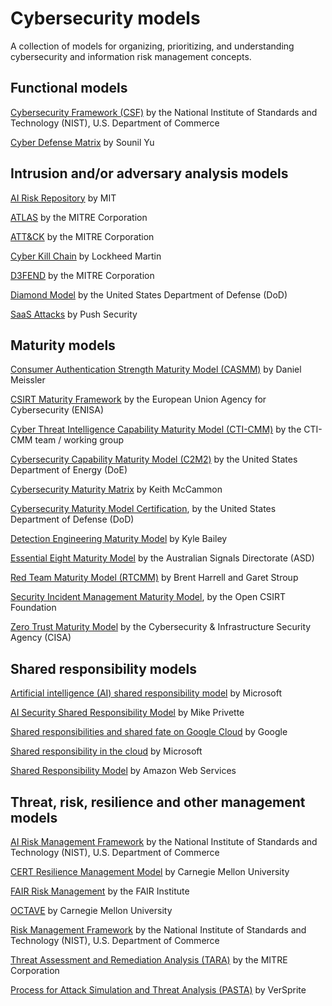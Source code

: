 # Cybersecurity models

A collection of models for organizing, prioritizing, and understanding cybersecurity and information risk management concepts.

## Functional models

[Cybersecurity Framework (CSF)](https://www.nist.gov/cyberframework) by the National Institute of Standards and Technology (NIST), U.S. Department of Commerce

[Cyber Defense Matrix](https://cyberdefensematrix.com/) by Sounil Yu

## Intrusion and/or adversary analysis models

[AI Risk Repository](https://airisk.mit.edu/) by MIT

[ATLAS](https://atlas.mitre.org/) by the MITRE Corporation

[ATT&CK](https://attack.mitre.org/) by the MITRE Corporation

[Cyber Kill Chain](https://www.lockheedmartin.com/en-us/capabilities/cyber/cyber-kill-chain.html) by Lockheed Martin

[D3FEND](https://d3fend.mitre.org/) by the MITRE Corporation 

[Diamond Model](https://apps.dtic.mil/sti/pdfs/ADA586960.pdf) by the United States Department of Defense (DoD)

[SaaS Attacks](https://github.com/pushsecurity/saas-attacks) by Push Security
 
## Maturity models

[Consumer Authentication Strength Maturity Model (CASMM)](https://danielmiessler.com/p/casmm-consumer-authentication-security-maturity-model) by Daniel Meissler 

[CSIRT Maturity Framework](https://www.enisa.europa.eu/topics/incident-response/csirt-capabilities/csirt-maturity) by the European Union Agency for Cybersecurity (ENISA)

[Cyber Threat Intelligence Capability Maturity Model (CTI-CMM)](https://cti-cmm.org/) by the CTI-CMM team / working group

[Cybersecurity Capability Maturity Model (C2M2)](https://www.energy.gov/ceser/cybersecurity-capability-maturity-model-c2m2) by the United States Department of Energy (DoE)

[Cybersecurity Maturity Matrix](https://cybermaturitymatrix.com/) by Keith McCammon

[Cybersecurity Maturity Model Certification](https://dodcio.defense.gov/CMMC/), by the United States Department of Defense (DoD)

[Detection Engineering Maturity Model](https://detectionengineering.io/) by Kyle Bailey

[Essential Eight Maturity Model](https://www.cyber.gov.au/resources-business-and-government/essential-cyber-security/essential-eight/essential-eight-maturity-model) by the Australian Signals Directorate (ASD)

[Red Team Maturity Model (RTCMM)](https://www.redteammaturity.com/) by Brent Harrell and Garet Stroup

[Security Incident Management Maturity Model](https://opencsirt.org/csirt-maturity/sim3-and-references/), by the Open CSIRT Foundation

[Zero Trust Maturity Model](https://www.cisa.gov/zero-trust-maturity-model) by the Cybersecurity & Infrastructure Security Agency (CISA)

## Shared responsibility models

[Artificial intelligence (AI) shared responsibility model](https://learn.microsoft.com/en-us/azure/security/fundamentals/shared-responsibility-ai) by Microsoft

[AI Security Shared Responsibility Model](https://www.returnonsecurity.com/p/ai-security-shared-responsibility-model-navigating-risks-ai-deployment) by Mike Privette

[Shared responsibilities and shared fate on Google Cloud](https://cloud.google.com/architecture/framework/security/shared-responsibility-shared-fate) by Google

[Shared responsibility in the cloud](https://learn.microsoft.com/en-us/azure/security/fundamentals/shared-responsibility) by Microsoft

[Shared Responsibility Model](https://aws.amazon.com/compliance/shared-responsibility-model/) by Amazon Web Services

## Threat, risk, resilience and other management models

[AI Risk Management Framework](https://www.nist.gov/itl/ai-risk-management-framework) by the National Institute of Standards and Technology (NIST), U.S. Department of Commerce

[CERT Resilience Management Model](https://insights.sei.cmu.edu/library/cert-resilience-management-model-cert-rmm-version-12/) by Carnegie Mellon University

[FAIR Risk Management](https://www.fairinstitute.org/fair-risk-management) by the FAIR Institute

[OCTAVE](https://insights.sei.cmu.edu/library/operationally-critical-threat-asset-and-vulnerability-evaluation-octave-framework-version-10/) by Carnegie Mellon University

[Risk Management Framework](https://csrc.nist.gov/projects/risk-management/about-rmf) by the National Institute of Standards and Technology (NIST), U.S. Department of Commerce

[Threat Assessment and Remediation Analysis (TARA)](https://www.mitre.org/news-insights/publication/threat-assessment-and-remediation-analysis-tara) by the MITRE Corporation

[Process for Attack Simulation and Threat Analysis (PASTA)](https://versprite.com/blog/what-is-pasta-threat-modeling/) by VerSprite

